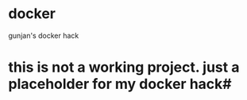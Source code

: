# docker
gunjan's docker hack

# this is not a working project. just a placeholder for my docker hack#
